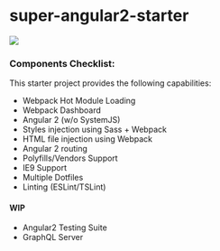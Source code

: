 # super-angular2-starter

![](https://codeclimate.com/github/Stephn-R/super-angular2-starter/badges/gpa.svg)

### Components Checklist:

This starter project provides the following capabilities:

- Webpack Hot Module Loading
- Webpack Dashboard
- Angular 2 (w/o SystemJS)
- Styles injection using Sass + Webpack
- HTML file injection using Webpack
- Angular 2 routing
- Polyfills/Vendors Support
- IE9 Support
- Multiple Dotfiles
- Linting (ESLint/TSLint)

#### WIP

- Angular2 Testing Suite
- GraphQL Server
